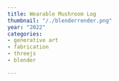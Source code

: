 ```yaml
---
title: Wearable Mushroom Log
thumbnail: "/./blenderrender.png"
year: "2022"
categories:
- generative art
- fabrication
- threejs
- blender

---
```

